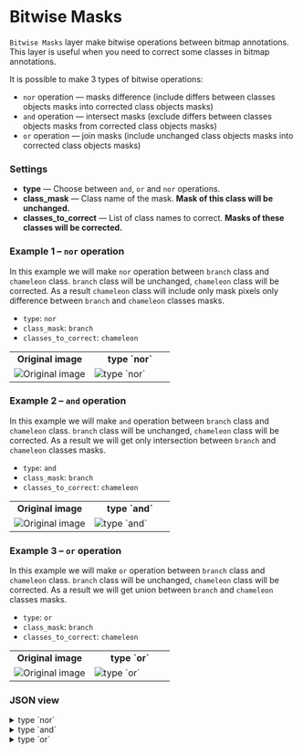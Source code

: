 # Bitwise Masks

`Bitwise Masks` layer make bitwise operations between bitmap annotations.
This layer is useful when you need to correct some classes in bitmap annotations.

It is possible to make 3 types of bitwise operations:

- `nor` operation — masks difference (include differs between classes objects masks into corrected class objects masks)
- `and` operation — intersect masks (exclude differs between classes objects masks from corrected class objects masks)
- `or` operation — join masks (include unchanged class objects masks into corrected class objects masks)

### Settings

- **type** — Choose between `and`, `or` and `nor` operations.
- **class\_mask** — Class name of the mask. **Mask of this class will be unchanged.**
- **classes\_to\_correct** — List of class names to correct. **Masks of these classes will be corrected.**

### Example 1 – `nor` operation

In this example we will make `nor` operation between `branch` class and `chameleon` class.
`branch` class will be unchanged, `chameleon` class will be corrected.
As a result `chameleon` class will include only mask pixels only difference between `branch` and `chameleon` classes masks.

- `type`: `nor`
- `class_mask`: `branch`
- `classes_to_correct`: `chameleon`

<table>
<tr>
<td style="text-align:center; width:50%"><strong>Original image</strong></td>
<td style="text-align:center; width:50%"><strong>type `nor`</strong></td>
</tr>
<tr>
<td> <img src="https://github.com/supervisely-ecosystem/ml-nodes/assets/79905215/81277d2e-0ec0-4822-a85a-ded8f896baf9" alt="Original image" /> </td>
<td> <img src="https://github.com/supervisely-ecosystem/ml-nodes/assets/79905215/7270245c-d8d1-4c16-b6ac-48e4fd916853" alt="type `nor`" /> </td>
</tr>
</table>

### Example 2 – `and` operation

In this example we will make `and` operation between `branch` class and `chameleon` class.
`branch` class will be unchanged, `chameleon` class will be corrected.
As a result we will get only intersection between `branch` and `chameleon` classes masks.

- `type`: `and`
- `class_mask`: `branch`
- `classes_to_correct`: `chameleon`

<table>
<tr>
<td style="text-align:center; width:50%"><strong>Original image</strong></td>
<td style="text-align:center; width:50%"><strong>type `and`</strong></td>
</tr>
<tr>
<td> <img src="https://github.com/supervisely-ecosystem/ml-nodes/assets/79905215/81277d2e-0ec0-4822-a85a-ded8f896baf9" alt="Original image" /> </td>
<td> <img src="https://github.com/supervisely-ecosystem/ml-nodes/assets/79905215/f8806a8e-98c2-4993-ac6b-9bf7da4d1941" alt="type `and`" /> </td>
</tr>
</table>

### Example 3 – `or` operation

In this example we will make `or` operation between `branch` class and `chameleon` class.
`branch` class will be unchanged, `chameleon` class will be corrected.
As a result we will get union between `branch` and `chameleon` classes masks.

- `type`: `or`
- `class_mask`: `branch`
- `classes_to_correct`: `chameleon`

<table>
<tr>
<td style="text-align:center; width:50%"><strong>Original image</strong></td>
<td style="text-align:center; width:50%"><strong>type `or`</strong></td>
</tr>
<tr>
<td> <img src="https://github.com/supervisely-ecosystem/ml-nodes/assets/79905215/81277d2e-0ec0-4822-a85a-ded8f896baf9" alt="Original image" /> </td>
<td> <img src="https://github.com/supervisely-ecosystem/ml-nodes/assets/79905215/b0b8ce6c-134b-4a4b-a7d8-66a44351fa1d" alt="type `or`" /> </td>
</tr>
</table>

### JSON view

<details>
  <summary>type `nor`</summary>
<pre>
{
  "action": "bitwise_masks",
  "src": ["$data_7"],
  "dst": "$bitwise_masks_6",
  "settings": {
    "type": "nor",
    "class_mask": "branch",
    "classes_to_correct": ["chameleon"]
  }
}
</pre>
</details>

<details>
  <summary>type `and`</summary>
<pre>
{
  "action": "bitwise_masks",
  "src": ["$data_7"],
  "dst": "$bitwise_masks_6",
  "settings": {
    "type": "and",
    "class_mask": "branch",
    "classes_to_correct": ["chameleon"]
  }
}
</pre>
</details>

<details>
  <summary>type `or`</summary>
<pre>
{
  "action": "bitwise_masks",
  "src": ["$data_7"],
  "dst": "$bitwise_masks_6",
  "settings": {
    "type": "or",
    "class_mask": "branch",
    "classes_to_correct": ["chameleon"]
  }
}
</pre>
</details>
